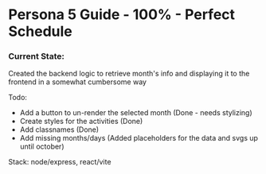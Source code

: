 # Persona 5 Guide - 100% - Perfect Schedule

### Current State:

Created the backend logic to retrieve month's info and displaying it to the frontend in a somewhat cumbersome way

Todo:
- Add a button to un-render the selected month (Done - needs stylizing)
- Create styles for the activities (Done)
- Add classnames (Done)
- Add missing months/days (Added placeholders for the data and svgs up until october)

Stack: node/express, react/vite

